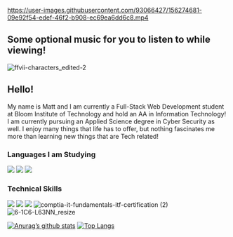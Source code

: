 https://user-images.githubusercontent.com/93066427/156274681-09e92f54-edef-46f2-b908-ec69ea6dd6c8.mp4
## Some optional music for you to listen to while viewing!

![ffvii-characters_edited-2](https://user-images.githubusercontent.com/93066427/156279762-503f2849-645c-4ba2-b2af-feb71c67972e.jpg)

## **Hello!**
My name is Matt and I am currently a Full-Stack Web Development student at Bloom Institute of Technology and hold an AA in Information Technology! I am currently pursuing an Applied Science degree in Cyber Security as well. I enjoy many things that life has to offer, but nothing fascinates me more than learning new
things that are Tech related!

### **Languages I am Studying**

![](https://img.shields.io/badge/Code-HTML5-informational?style=flat&logo=HTML5&color=E34F26)
![](https://img.shields.io/badge/Code-JavaScript-informational?style=flat&logo=JavaScript&color=F7DF1E)
![](https://img.shields.io/badge/Code-React-informational?style=flat&logo=react&color=61DAFB)

### **Technical Skills**

![](https://img.shields.io/badge/Tools-NPM-informational?style=flat&logo=NPM&color=CB3837)
![](https://img.shields.io/badge/Style-CSS3-informational?style=flat&logo=CSS3&color=1572B6)
![](https://img.shields.io/badge/Tools-GitHub-informational?style=flat&logo=GitHub&color=181717)
![comptia-it-fundamentals-itf-certification (2)](https://user-images.githubusercontent.com/93066427/159533286-f040519f-15c9-4b5e-a8a5-b2df19c76ba0.png)
![6-1C6-L63NN_resize](https://user-images.githubusercontent.com/93066427/159535061-ac4b19bb-61e3-4b36-80cd-059614aa90fe.png)


[![Anurag’s github stats](https://github-readme-stats.vercel.app/api?username=Ornmatt321)](https://github.com/Ornmatt321)
[![Top Langs](https://github-readme-stats.vercel.app/api/top-langs/?username=Ornmatt321&layout=compact)](https://github.com/Ornmatt321)

